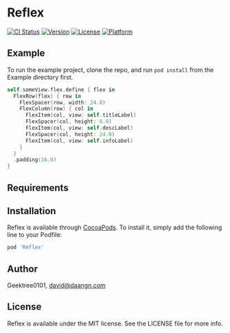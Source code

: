 # Reflex

[![CI Status](https://img.shields.io/travis/Geektree0101/Reflex.svg?style=flat)](https://travis-ci.org/Geektree0101/Reflex)
[![Version](https://img.shields.io/cocoapods/v/Reflex.svg?style=flat)](https://cocoapods.org/pods/Reflex)
[![License](https://img.shields.io/cocoapods/l/Reflex.svg?style=flat)](https://cocoapods.org/pods/Reflex)
[![Platform](https://img.shields.io/cocoapods/p/Reflex.svg?style=flat)](https://cocoapods.org/pods/Reflex)

## Example

To run the example project, clone the repo, and run `pod install` from the Example directory first.

```swift
self.someView.flex.define { flex in
  FlexRow(flex) { row in
    FlexSpacer(row, width: 24.0)
    FlexColumn(row) { col in
      FlexItem(col, view: self.titleLabel)
      FlexSpacer(col, height: 8.0)
      FlexItem(col, view: self.descLabel)
      FlexSpacer(col, height: 24.0)
      FlexItem(col, view: self.infoLabel)
    }
  }
  .padding(16.0)
}
```

## Requirements

## Installation

Reflex is available through [CocoaPods](https://cocoapods.org). To install
it, simply add the following line to your Podfile:

```ruby
pod 'Reflex'
```

## Author

Geektree0101, david@daangn.com

## License

Reflex is available under the MIT license. See the LICENSE file for more info.

